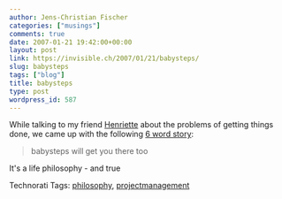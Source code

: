```yaml
---
author: Jens-Christian Fischer
categories: ["musings"]
comments: true
date: 2007-01-21 19:42:00+00:00
layout: post
link: https://invisible.ch/2007/01/21/babysteps/
slug: babysteps
tags: ["blog"]
title: babysteps
type: post
wordpress_id: 587
---
```


While talking to my friend [Henriette][1] about the problems of getting things done, we came up with the following [6 word story][2]:

> babysteps will get you there too

It's a life philosophy - and true

[1]: https://henrietteweber.com
[2]: https://www.wired.com/wired/archive/14.11/sixwords.html



Technorati Tags: [philosophy](https://www.technorati.com/tag/philosophy), [projectmanagement](https://www.technorati.com/tag/projectmanagement)
